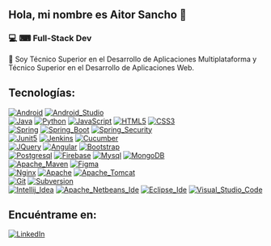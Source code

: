 ## Hola, mi nombre es Aitor Sancho 👋

### 💻 ⌨ Full-Stack Dev

💬 Soy Técnico Superior en el Desarrollo de Aplicaciones Multiplataforma y Técnico Superior en el Desarrollo de Aplicaciones Web.

## Tecnologías:
[![Android](https://img.shields.io/badge/Android-3DDC84?style=for-the-badge&logo=android&logoColor=white&labelColor=101010)]()
[![Android_Studio](https://img.shields.io/badge/Android_Studio-3DDC84?style=for-the-badge&logo=android-studio&logoColor=white&labelColor=101010)]()
</br>
[![Java](https://img.shields.io/badge/Java-FF0000?style=for-the-badge&logo=java&logoColor=white&labelColor=101010)]()
[![Python](https://img.shields.io/badge/Python-yellow?style=for-the-badge&logo=python&logoColor=white&labelColor=101010)]()
[![JavaScript](https://img.shields.io/badge/JavaScript-F7DF1E?style=for-the-badge&logo=javascript&logoColor=white&labelColor=101010)]()
[![HTML5](https://img.shields.io/badge/HTML5-E34F26?style=for-the-badge&logo=html5&logoColor=white&labelColor=101010)]()
[![CSS3](https://img.shields.io/badge/CSS3-1572B6?style=for-the-badge&logo=css3&logoColor=white&labelColor=101010)]()
</br>
[![Spring](https://img.shields.io/badge/Spring-6DB33F?style=for-the-badge&logo=spring&logoColor=white&labelColor=101010)]()
[![Spring_Boot](https://img.shields.io/badge/Spring_boot-6DB33F?style=for-the-badge&logo=spring-boot&logoColor=white&labelColor=101010)]()
[![Spring_Security](https://img.shields.io/badge/Spring_security-6DB33F?style=for-the-badge&logo=spring-security&logoColor=white&labelColor=101010)]()
</br>
[![Junit5](https://img.shields.io/badge/Junit5-25A162?style=for-the-badge&logo=junit5&logoColor=white&labelColor=101010)]()
[![Jenkins](https://img.shields.io/badge/Jenkins-D24939?style=for-the-badge&logo=jenkins&logoColor=white&labelColor=101010)]()
[![Cucumber](https://img.shields.io/badge/Cucumber-23D96C?style=for-the-badge&logo=cucumber&logoColor=white&labelColor=101010)]()
</br>
[![JQuery](https://img.shields.io/badge/JQuery-0769AD?style=for-the-badge&logo=jquery&logoColor=white&labelColor=101010)]()
[![Angular](https://img.shields.io/badge/Angular-DD0031?style=for-the-badge&logo=angular&logoColor=white&labelColor=101010)]()
[![Bootstrap](https://img.shields.io/badge/Bootstrap-7952B3?style=for-the-badge&logo=bootstrap&logoColor=white&labelColor=101010)]()
</br>
[![Postgresql](https://img.shields.io/badge/Postgresql-4169E1?style=for-the-badge&logo=postgresql&logoColor=white&labelColor=101010)]()
[![Firebase](https://img.shields.io/badge/Firebase-FFCA28?style=for-the-badge&logo=firebase&logoColor=white&labelColor=101010)]()
[![Mysql](https://img.shields.io/badge/Mysql-4479A1?style=for-the-badge&logo=mysql&logoColor=white&labelColor=101010)]()
[![MongoDB](https://img.shields.io/badge/MongoDB-47A248?style=for-the-badge&logo=mongodb&logoColor=white&labelColor=101010)]()
</br>
[![Apache_Maven](https://img.shields.io/badge/Apache_maven-C71A36?style=for-the-badge&logo=apache-maven&logoColor=white&labelColor=101010)]()
[![Figma](https://img.shields.io/badge/Figma-F24E1E?style=for-the-badge&logo=figma&logoColor=white&labelColor=101010)]()
</br>
[![Nginx](https://img.shields.io/badge/Nginx-009639?style=for-the-badge&logo=nginx&logoColor=white&labelColor=101010)]()
[![Apache](https://img.shields.io/badge/Apache-D22128?style=for-the-badge&logo=apache&logoColor=white&labelColor=101010)]()
[![Apache_Tomcat](https://img.shields.io/badge/Apache_tomcat-F8DC75?style=for-the-badge&logo=apache-tomcat&logoColor=white&labelColor=101010)]()
</br>
[![Git](https://img.shields.io/badge/Git-F05032?style=for-the-badge&logo=git&logoColor=white&labelColor=101010)]()
[![Subversion](https://img.shields.io/badge/Subversion-809CC9?style=for-the-badge&logo=subversion&logoColor=white&labelColor=101010)]()
</br>
[![Intellij_Idea](https://img.shields.io/badge/Intellij_idea-000000?style=for-the-badge&logo=intellij-idea&logoColor=white&labelColor=101010)]()
[![Apache_Netbeans_Ide](https://img.shields.io/badge/Apache_netbeans_ide-1B6AC6?style=for-the-badge&logo=apache-netbeans-ide&logoColor=white&labelColor=101010)]()
[![Eclipse_Ide](https://img.shields.io/badge/Eclipse_Ide-2C2255?style=for-the-badge&logo=eclipse-ide&logoColor=white&labelColor=101010)]()
[![Visual_Studio_Code](https://img.shields.io/badge/Visual_Studio_Code-007ACC?style=for-the-badge&logo=Visual-Studio-Code&logoColor=white&labelColor=101010)]()
</br>

## Encuéntrame en:
[![LinkedIn](https://img.shields.io/badge/LinkedIn-Aitor_Sancho-0077B5?style=for-the-badge&logo=linkedin&logoColor=white&labelColor=101010)](https://www.linkedin.com/in/aitorsancho89/)
